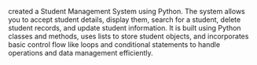 created a Student Management System using Python. The system allows you to accept
student details, display them, search for a student, delete student records, and update
student information.
It is built using Python classes and methods, uses lists to store student objects, and
incorporates basic control flow like loops and conditional statements to handle operations
and data management efficiently.
